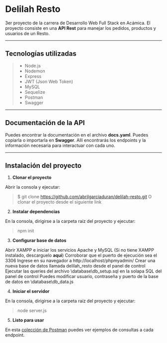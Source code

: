 Delilah Resto
=========

3er proyecto de la carrera de Desarrollo Web Full Stack en Acámica.
El proyecto consiste en una **API Rest** para manejar los pedidos, productos y usuarios de un Resto.

---

Tecnologías utilizadas
---------

> - Node.js
> - Nodemon
> - Express
> - JWT (Json Web Token)
> - MySQL
> - Sequelize
> - Postman
> - Swagger

---

## Documentación de la API
Puedes encontrar la documentación en el archivo **docs.yaml**. Puedes copiarla o importarla en **Swagger**. Allí encontrarás los endpoints y la información necesaria para interactuar con cada uno.

---

## Instalación del proyecto

1) **Clonar el proyecto**

Abrir la consola y ejecutar:
>$ git clone https://github.com/abrilgarciaduran/delilah-resto.git
O clonar el proyecto desde el siguiente link

2) **Instalar dependencias**

En la consola, dirigirse a la carpeta raíz del proyecto y ejecutar:
>npm init

3) **Configurar base de datos**

Abrir XAMPP e iniciar los servicios Apache y MySQL (Si no tiene XAMPP instalado, descarguelo **aqui**)
Corroborar que el puerto de ejecución sea el 3306
Ingrese en su navegador a http://localhost/phpmyadmin/
Crear una nueva base de datos llamada delilah_resto desde el panel de control
Ejecutar las queries del archivo \database\db_setup.sql en la solapa SQL del panel de control
Puedes modificar usuario, contraseña y puerto de la base de datos en \database\db_data.js

4) **Iniciar el servidor**

En la consola, dirigirse a la carpeta raíz del proyecto y ejecutar:
>node server.js

5) **Listo para usar**

En esta [colección de Postman](https://www.getpostman.com/collections/d77ffe64734586288cb9) puedes ver ejemplos de consultas a cada endpoint.
